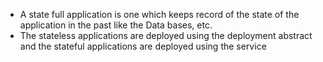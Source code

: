 * A state full application is one which keeps record of the state of the application in the past like the Data bases, etc.
* The stateless applications are deployed using the deployment abstract and the stateful applications are deployed using the service 